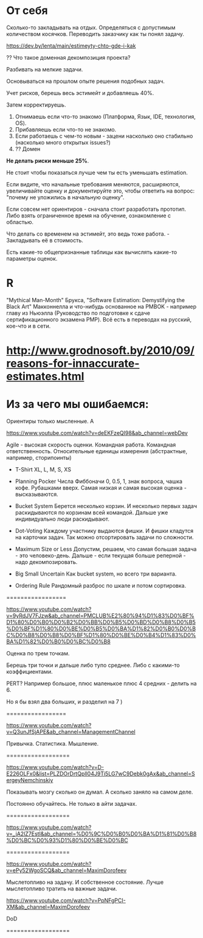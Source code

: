 # От себя

Сколько-то закладывать на отдых.
Определяться с допустимым количеством косячков.
Переводить заказчику как ты понял задачу.


https://dev.by/lenta/main/estimeyty-chto-gde-i-kak

?? Что такое доменная декомпозиция проекта?

Разбивать на мелкие задачи.

Основываться на прошлом опыте решения подобных задач.

Учет рисков, берешь весь эстимейт и добавляешь 40%.

Затем корректируешь.

1. Отнимаешь если что-то знакомо (Платформа, Язык, IDE, технология, OS).
2. Прибавляешь если что-то не знакомо.
3. Если работаешь с чем-то новым - зацени насколько оно стабильно (насколько много открытых issues?)
4. ?? Домен

**Не делать риски меньше 25%**.

Не стоит чтобы показаться лучше чем ты есть уменьшать estimation.


Если видите, что начальные требования меняются, расширяются, увеличивайте оценку и документируйте это, чтобы ответить на вопрос: "почему не уложились в начальную оценку".



Если совсем нет ориентиров - сначала стоит разработать прототип.
Либо взять ограниченное время на обучение, ознакомление с областью.

Что делать со временем на эстимейт, это ведь тоже работа. - Закладывать её в стоимость.

Есть какие-то общепризнанные таблицы как вычислять какие-то параметры оценок.


# R
"Mythical Man-Month" Брукса, "Software Estimation: Demystifying the Black Art" Макконнелла и что-нибудь основанное на PMBOK - например главу из Ньюэлла (Руководство по подготовке к сдаче сертификационного экзамена PMP). Всё есть в переводах на русский, кое-что и в сети.


# http://www.grodnosoft.by/2010/09/reasons-for-innaccurate-estimates.html

# Из за чего мы ошибаемся:

Ориентиры только мысленные. А


https://www.youtube.com/watch?v=deEKFzeQI98&ab_channel=webDev

Agile - высокая скорость оценки.
Командная работа.
Командная ответственность.
Относительные единицы измерения (абстрактные, например, сторипоинты)

* T-Shirt
XL, L, M, S, XS

* Planning Pocker
Числа Фиббоначи
0, 0.5, 1, знак вопроса, чашка кофе.
Рубашками вверх. Самая низкая и самая высокая оценка - высказываются.

* Bucket System
Берется несколько корзин.
И несколько первых задач раскидываются по корзинам всей
командой.
Дальше уже индивидуально люди раскидывают.

* Dot-Voting
Каждому участнику выдаются фишки.
И фишки кладутся на карточки задач.
Так можно отсортировать задачи по сложности.

* Maximum Size or Less
Допустим, решаем, что самая большая задача - это человеко-день.
Дальше - если текущая больше реперной - надо декомпозировать.

* Big Small Uncertain
Как bucket system, но всего три варианта.

* Ordering Rule
Рандомный разброс по шкале и потом сортировка.

=================

https://www.youtube.com/watch?v=9yRdJV7FJzw&ab_channel=PMCLUB%E2%80%94%D1%83%D0%BF%D1%80%D0%B0%D0%B2%D0%BB%D0%B5%D0%BD%D0%B8%D0%B5%D0%BF%D1%80%D0%BE%D0%B5%D0%BA%D1%82%D0%B0%D0%BC%D0%B8%D0%B8%D0%BF%D1%80%D0%BE%D0%B4%D1%83%D0%BA%D1%82%D0%B0%D0%BC%D0%B8

Оценка по трем точкам.

Берешь три точки и дальше либо тупо среднее.
Либо с какими-то коэффициентами.

PERT?
Например большое, плюс маленькое плюс 4 средних - делить на 6.

Но я бы взял два больших, и разделил на 7 )

=================

https://www.youtube.com/watch?v=Q3unJfSjAPE&ab_channel=ManagementChannel

Привычка. Статистика. Мышление.



==================

https://www.youtube.com/watch?v=D-E226OLFx0&list=PLZDOrDrtQpIl04J9Ti5LG7wC9Debk0gAx&ab_channel=SergeyNemchinskiy

Показывать мозгу сколько он думал.
А сколько заняло на самом деле.

Постоянно обучайтесь. Не только в айти задачах.

==================

https://www.youtube.com/watch?v=_jA2lZ7EstI&ab_channel=%D0%9C%D0%B0%D0%BA%D1%81%D0%B8%D0%BC%D0%93%D1%80%D0%BE%D0%BC





==================

https://www.youtube.com/watch?v=ePy52WgoSCQ&ab_channel=MaximDorofeev

Мыслетопливо на задачу.
И собственное состояние.
Лучше мыслетопливо тратить на важные задачи.

https://www.youtube.com/watch?v=PpNFgPCI-XM&ab_channel=MaximDorofeev

DoD




==================




